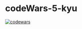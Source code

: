 # codeWars-5-kyu
[![codewars](https://www.codewars.com/users/ginger-katty/badges/large)](https://www.codewars.com/users/ginger-katty)  